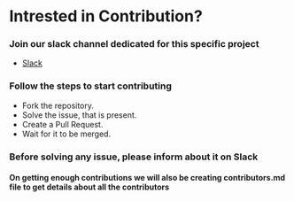 # Intrested in Contribution?<br>

### Join our slack channel dedicated for this specific project<br>
* <a href="https://join.slack.com/t/wiki-scraping/shared_invite/enQtNDQ5MzU5NDEwNzg3LWEyZmNlZjRiNDQ4NzNkN2VjMTdiZThhNjdiMWY1ZjIxNTA2YzBhZjIyYWI4MGRkZTBlYTFkMDMzZWE4NWQ5MmU">Slack</a>

### Follow the steps to start contributing
* Fork the repository.
* Solve the issue, that is present.
* Create a Pull Request.
* Wait for it to be merged.

### Before solving any issue, please inform about it on Slack 

#### On getting enough contributions we will also be creating contributors.md file to get details about all the contributors

